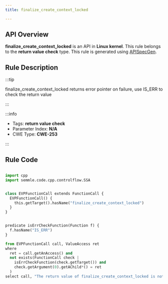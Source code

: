 ```yaml
---
title: finalize_create_context_locked

---
```



## API Overview
**finalize_create_context_locked** is an API in **Linux kernel**. This rule belongs to the **return value check** type. This rule is generated using [APISpecGen](../../tools/APISpecGen).
## Rule Description

:::tip

finalize_create_context_locked returns error pointer on failure, use IS_ERR to check the return value

:::

:::info

- Tags: **return value check**
- Parameter Index: **N/A**
- CWE Type: **CWE-253**

:::

## Rule Code
```python

import cpp
import semmle.code.cpp.controlflow.SSA


class EVPFunctionCall extends FunctionCall {
  EVPFunctionCall() {
    this.getTarget().hasName("finalize_create_context_locked")
  }
}


predicate isErrCheckFunction(Function f) {
  f.hasName("IS_ERR") 
}

from EVPFunctionCall call, ValueAccess ret
where
  ret = call.getAnAccess() and
  not exists(FunctionCall check |
    isErrCheckFunction(check.getTarget()) and
    check.getArgument(0).getAChild*() = ret
  )
select call, "The return value of finalize_create_context_locked is not checked with IS_ERR."
    
```